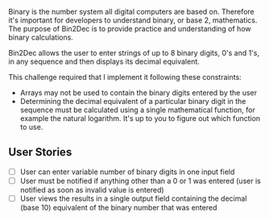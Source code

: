 Binary is the number system all digital computers are based on.
Therefore it's important for developers to understand binary, or base 2,
mathematics. The purpose of Bin2Dec is to provide practice and
understanding of how binary calculations.

Bin2Dec allows the user to enter strings of up to 8 binary digits, 0's
and 1's, in any sequence and then displays its decimal equivalent.

This challenge required that I implement it following these
constraints:

-   Arrays may not be used to contain the binary digits entered by the user
-   Determining the decimal equivalent of a particular binary digit in the
    sequence must be calculated using a single mathematical function, for
    example the natural logarithm. It's up to you to figure out which function
    to use.

## User Stories

-   [ ] User can enter variable number of binary digits in one input field
-   [ ] User must be notified if anything other than a 0 or 1 was entered (user is notified as soon as invalid value is entered)
-   [ ] User views the results in a single output field containing the decimal (base 10) equivalent of the binary number that was entered
